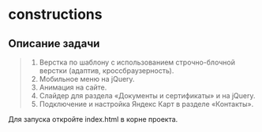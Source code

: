 # constructions
## Описание задачи

> 1) Верстка по шаблону с использованием строчно-блочной верстки (адаптив, кроссбраузерность).
> 2) Мобильное меню на jQuery.
> 3) Анимация на сайте.
> 4) Слайдер для раздела «Документы и сертификаты» и на jQuery.
> 5) Подключение и настройка Яндекс Карт в разделе «Контакты».
 
Для запуска откройте index.html в корне проекта.
